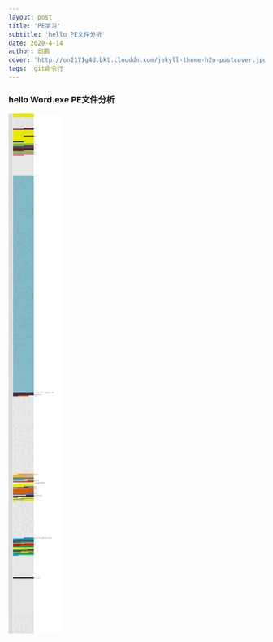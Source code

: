 ```yaml
---
layout: post
title: 'PE学习'
subtitle: 'hello PE文件分析'
date: 2020-4-14
author: 邱鹏
cover: 'http://on2171g4d.bkt.clouddn.com/jekyll-theme-h2o-postcover.jpg'
tags:  git命令行
---
```

### hello Word.exe PE文件分析
![PE文件](/assets/img/post-imgs/Helloworld.png "PE文件")






